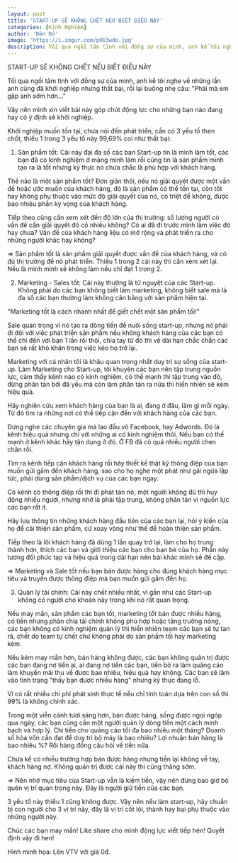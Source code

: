 ```yaml
---
layout: post
title: 'START-UP SẼ KHÔNG CHẾT NẾU BIẾT ĐIỀU NÀY'
categories: [Kinh Nghiệm]
author: 'Đèn Đỏ'
image: 'https://i.imgur.com/pHV3wdo.jpg'
description: Tối qua ngồi tâm tình với đồng sự của mình, anh kể tôi nghe về những lần anh cũng đã khởi nghiệp nhưng thất bại, rồi lại buông nhẹ câu. Vậy nên mình xin viết bài này góp chút động lực cho những bạn nào đang hay có ý định sẽ khởi nghiệp.
---
```

START-UP SẼ KHÔNG CHẾT NẾU BIẾT ĐIỀU NÀY

Tối qua ngồi tâm tình với đồng sự của mình, anh kể tôi nghe về những lần anh cũng đã khởi nghiệp nhưng thất bại, rồi lại buông nhẹ câu:
"Phải mà em gặp anh sớm hơn..."

Vậy nên mình xin viết bài này góp chút động lực cho những bạn nào đang hay có ý định sẽ khởi nghiệp.

Khởi nghiệp muốn tồn tại, chưa nói đến phát triển, cần có 3 yếu tố then chốt, thiếu 1 trong 3 yếu tố này 99,69% coi như thất bại:

1. Sản phẩm tốt:
Cái này đại đa số các bạn Start-up tin là mình làm tốt, các bạn đã có kinh nghiệm ở mảng mình làm rồi cũng tin là sản phẩm mình tạo ra là tốt nhưng kỳ thực nó chưa chắc là phù hợp với khách hàng.

Thế nào là một sản phẩm tốt? Đơn giản thôi, nếu nó giải quyết được một vấn đề hoặc ước muốn của khách hàng, đó là sản phẩm có thể tồn tại, còn tốt hay không phụ thuộc vào mức độ giải quyết của nó, có triệt để không, được bao nhiêu phần kỳ vọng của khách hàng.

Tiếp theo cũng cần xem xét đến độ lớn của thị trường: số lượng người có vấn đề cần giải quyết đó có nhiều không? Có ai đã đi trước mình làm việc đó hay chưa? Vấn đề của khách hàng liệu có mở rộng và phát triển ra cho những người khác hay không?

=> Sản phẩm tốt là sản phẩm giải quyết được vấn đề của khách hàng, và có đủ thị trường để nó phát triển. Thiếu 1 trong 2 cái này thì cần xem xét lại. Nếu là mình mình sẽ không làm nếu chỉ đạt 1 trong 2.

2. Marketing - Sales tốt:
Cái này thường là tử nguyệt của các Start-up. Không phải do các bạn không biết làm marketing, không biết sale mà là đa số các bạn thường làm không cân bằng với sản phẩm hiện tại.

"Marketing tốt là cách nhanh nhất để giết chết một sản phẩm tồi!"

Sale quan trọng vì nó tạo ra dòng tiền để nuôi sống start-up, nhưng nó phải đi đôi với việc phát triển sản phẩm nếu không khách hàng của các bạn có thể chỉ đến với bạn 1 lần rồi thôi, chia tay từ đó thì về dài hạn chắc chắn các bạn sẽ rất khó khăn trong việc kéo họ trở lại.

Marketing với cá nhân tôi là khâu quan trọng nhất duy trì sự sống của start-up. 
Làm Marketing cho Start-up, tôi khuyên các bạn nên tập trung nguồn lực, cảm thấy kênh nào có kinh nghiệm, có thế mạnh thì tập trung vào đó, đừng phân tán bởi đã yếu mà còn làm phân tán ra nữa thì hiển nhiên sẽ kém hiệu quả.

Hãy nghiên cứu xem khách hàng của bạn là ai, đang ở đâu, làm gì mỗi ngày. Từ đó tìm ra những nơi có thể tiếp cận đến với khách hàng của các bạn.

Đừng nghe các chuyên gia mà lao đầu vô Facebook, hay Adwords. Đó là kênh hiệu quả nhưng chỉ với những ai có kinh nghiệm thôi. Nếu bạn có thế mạnh ở kênh khác hãy tận dụng ở đó. Ở FB đã có quá nhiều người chen chân rồi.

Tìm ra kênh tiếp cận khách hàng rồi hãy thiết kế thật kỹ thông điệp của bạn muốn gửi gắm đến khách hàng, sao cho họ nghe một phát như gãi ngứa lập tức, phải dùng sản phẩm/dịch vụ của các bạn ngay.

Có kênh có thông điệp rồi thì đi phát tán nó, một người không đủ thì huy động nhiều người, nhưng nhớ là phải tập trung, không phân tán vì nguồn lực các bạn rất ít.

Hãy lưu thông tin những khách hàng đầu tiên của các bạn lại, hỏi ý kiến của họ để cải thiện sản phẩm, cứ xoay vòng như thế để hoàn thiện sản phẩm.

Tiếp theo là lôi khách hàng đã dùng 1 lần quay trở lại, làm cho họ trung thành hơn, thích các bạn và giới thiệu các bạn cho bạn bè của họ. Phần này tương đối phức tạp và hiệu quả trong dài hạn nên bài khác mình sẽ đề cập.

=> Marketing và Sale tốt nếu bạn bán được hàng cho đúng khách hàng mục tiêu và truyền được thông điệp mà bạn muốn gửi gắm đến họ.

3. Quản lý tài chính:
Cái này chết nhiều nhất, vì gần như các Start-up không có người cho khoản này trong khi nó rất quan trọng.

Nếu may mắn, sản phẩm các bạn tốt, marketing tốt bán được nhiều hàng, có tiền nhưng phân chia tài chính không phù hợp hoặc tăng trưởng nóng, các bạn không có kinh nghiệm quản lý thì hiển nhiên team các bạn sẽ tự tan rã, chết do team tự chết chứ không phải do sản phẩm tồi hay marketing kém.

Nếu kém may mắn hơn, bán hàng không được, các bạn không quản trị được các bạn đang nợ tiền ai, ai đang nợ tiền các bạn, tiền bỏ ra làm quảng cáo làm khuyến mãi thu về được bao nhiêu, hiệu quả hay không. Các bạn sẽ lâm vào tình trạng "thấy bạn được nhiều hàng" nhưng kỳ thực đang lỗ.

Vì có rất nhiều chi phí phát sinh thực tế nếu chỉ tính toán dựa trên con số thì 99% là không chính xác.

Trong một viễn cảnh tươi sáng hơn, bán được hàng, sống được ngoi ngóp qua ngày, các bạn cũng cần một người quản lý dòng tiền một cách minh bạch và hợp lý.
Chi tiền cho quảng cáo tối đa bao nhiêu một tháng?
Doanh số hòa vốn cần đạt để duy trì bộ máy là bao nhiêu?
Lợi nhuận bán hàng là bao nhiêu %?
Rồi hàng đống câu hỏi về tiền nữa.

Chưa kể có nhiều trường hợp bán được hàng nhưng tiền lại không về tay, khách hàng nợ. Không quản trị được cái này thì cũng thăng sớm.

=> Nên nhớ mục tiêu của Start-up vẫn là kiếm tiền, vậy nên đừng bao giờ bỏ quên vị trí quan trọng này. Đây là người giữ tiền của các bạn.

3 yếu tố này thiếu 1 cũng không được. Vậy nên nếu làm start-up, hãy chuẩn bị con người cho 3 vị trí này, đây là vị trí cốt lõi, thành hay bại phụ thuộc vào những người này.

Chúc các bạn may mắn!
Like share cho mình động lực viết tiếp hén! Quyết định vậy đi hen!

Hình minh họa: Lên VTV với giá 0đ.
